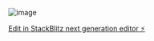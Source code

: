 ![image](https://github.com/user-attachments/assets/5fec7c64-bfa5-4abf-a5a4-392d698d5dc1)


[Edit in StackBlitz next generation editor ⚡️](https://stackblitz.com/~/github.com/saithanyan/2303737724421026-react)

